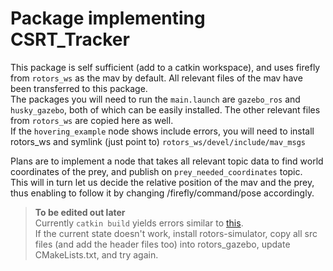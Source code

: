 # Package implementing CSRT_Tracker

This package is self sufficient (add to a catkin workspace), and uses firefly from `rotors_ws` as the mav by default. All relevant files of the mav have been transferred to this package.  
The packages you will need to run the `main.launch` are `gazebo_ros` and `husky_gazebo`, both of which can be easily installed.
The other relevant files from `rotors_ws` are copied here as well.  
If the `hovering_example` node shows include errors, you will need to install rotors_ws and symlink (just point to) `rotors_ws/devel/include/mav_msgs`

Plans are to implement a node that takes all relevant topic data to find world coordinates of the prey, and publish on `prey_needed_coordinates` topic.  
This will in turn let us decide the relative position of the mav and the prey, thus enabling to follow it by changing /firefly/command/pose accordingly.

> **To be edited out later**  
> Currently `catkin build` yields errors similar to [this](https://github.com/ArduPilot/ardupilot_wiki/issues/194).  
> If the current state doesn't work, install rotors-simulator, copy all src files (and add the header files too) into rotors_gazebo, update CMakeLists.txt, and try again.
